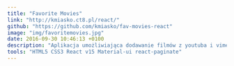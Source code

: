 ```yaml
---
title: "Favorite Movies"
link: "http://kmiasko.ct8.pl/react/"
github: "https://github.com/kmiasko/fav-movies-react"
image: "img/favoritemovies.jpg"
date: 2016-09-30 10:46:13 +0100
description: "Aplikacja umożliwiająca dodawanie filmów z youtuba i vimeo(odtwarzanie, sortowanie, filtrowanie, ulubione)"
tools: "HTML5 CSS3 React v15 Material-ui react-paginate"
---
```


